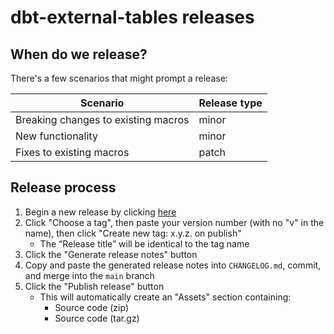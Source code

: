 # dbt-external-tables releases

## When do we release?
There's a few scenarios that might prompt a release:

| Scenario                                   | Release type |
|--------------------------------------------|--------------|
| Breaking changes to existing macros        | minor        |
| New functionality                          | minor        |
| Fixes to existing macros                   | patch        |

## Release process

1. Begin a new release by clicking [here](https://github.com/dbt-labs/dbt-external-tables/releases/new)
1. Click "Choose a tag", then paste your version number (with no "v" in the name), then click "Create new tag: x.y.z. on publish"
    - The “Release title” will be identical to the tag name
1. Click the "Generate release notes" button
1. Copy and paste the generated release notes into `CHANGELOG.md`, commit, and merge into the `main` branch
1. Click the "Publish release" button
    - This will automatically create an "Assets" section containing:
        - Source code (zip)
        - Source code (tar.gz)
